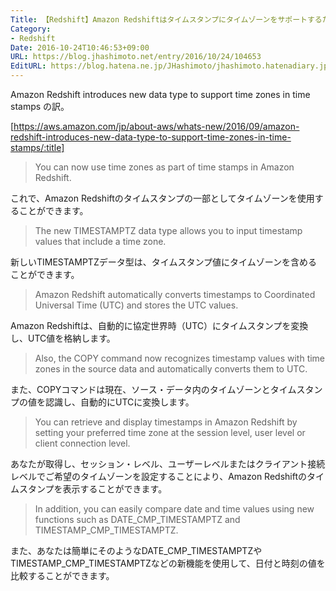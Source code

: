 ```yaml
---
Title: 【Redshift】Amazon Redshiftはタイムスタンプにタイムゾーンをサポートするためのデータ型を導入します
Category:
- Redshift
Date: 2016-10-24T10:46:53+09:00
URL: https://blog.jhashimoto.net/entry/2016/10/24/104653
EditURL: https://blog.hatena.ne.jp/JHashimoto/jhashimoto.hatenadiary.jp/atom/entry/10328749687190975927
---
```


Amazon Redshift introduces new data type to support time zones in time stamps の訳。

[https://aws.amazon.com/jp/about-aws/whats-new/2016/09/amazon-redshift-introduces-new-data-type-to-support-time-zones-in-time-stamps/:title]

<!-- more -->

> You can now use time zones as part of time stamps in Amazon Redshift. 

これで、Amazon Redshiftのタイムスタンプの一部としてタイムゾーンを使用することができます。

> The new TIMESTAMPTZ data type allows you to input timestamp values that include a time zone.

新しいTIMESTAMPTZデータ型は、タイムスタンプ値にタイムゾーンを含めることができます。

> Amazon Redshift automatically converts timestamps to Coordinated Universal Time (UTC) and stores the UTC values.

Amazon Redshiftは、自動的に協定世界時（UTC）にタイムスタンプを変換し、UTC値を格納します。

>Also, the COPY command now recognizes timestamp values with time zones in the source data and automatically converts them to UTC. 

また、COPYコマンドは現在、ソース・データ内のタイムゾーンとタイムスタンプの値を認識し、自動的にUTCに変換します。

> You can retrieve and display timestamps in Amazon Redshift by setting your preferred time zone at the session level, user level or client connection level.  

あなたが取得し、セッション・レベル、ユーザーレベルまたはクライアント接続レベルでご希望のタイムゾーンを設定することにより、Amazon Redshiftのタイムスタンプを表示することができます。

> In addition, you can easily compare date and time values using new functions such as DATE_CMP_TIMESTAMPTZ and TIMESTAMP_CMP_TIMESTAMPTZ.

また、あなたは簡単にそのようなDATE_CMP_TIMESTAMPTZやTIMESTAMP_CMP_TIMESTAMPTZなどの新機能を使用して、日付と時刻の値を比較することができます。

